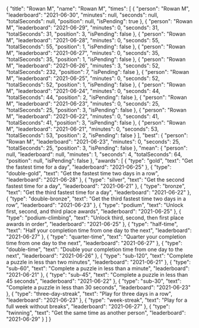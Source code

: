 {
  "title": "Rowan M",
  "name": "Rowan M",
  "times": [
    {
      "person": "Rowan M",
      "leaderboard": "2021-06-30",
      "minutes": null,
      "seconds": null,
      "totalSeconds": null,
      "position": null,
      "isPending": true
    },
    {
      "person": "Rowan M",
      "leaderboard": "2021-06-29",
      "minutes": 0,
      "seconds": 31,
      "totalSeconds": 31,
      "position": 3,
      "isPending": false
    },
    {
      "person": "Rowan M",
      "leaderboard": "2021-06-28",
      "minutes": 0,
      "seconds": 55,
      "totalSeconds": 55,
      "position": 1,
      "isPending": false
    },
    {
      "person": "Rowan M",
      "leaderboard": "2021-06-27",
      "minutes": 0,
      "seconds": 35,
      "totalSeconds": 35,
      "position": 1,
      "isPending": false
    },
    {
      "person": "Rowan M",
      "leaderboard": "2021-06-26",
      "minutes": 3,
      "seconds": 52,
      "totalSeconds": 232,
      "position": 7,
      "isPending": false
    },
    {
      "person": "Rowan M",
      "leaderboard": "2021-06-25",
      "minutes": 0,
      "seconds": 52,
      "totalSeconds": 52,
      "position": 1,
      "isPending": false
    },
    {
      "person": "Rowan M",
      "leaderboard": "2021-06-24",
      "minutes": 0,
      "seconds": 44,
      "totalSeconds": 44,
      "position": 2,
      "isPending": false
    },
    {
      "person": "Rowan M",
      "leaderboard": "2021-06-23",
      "minutes": 0,
      "seconds": 25,
      "totalSeconds": 25,
      "position": 3,
      "isPending": false
    },
    {
      "person": "Rowan M",
      "leaderboard": "2021-06-22",
      "minutes": 0,
      "seconds": 41,
      "totalSeconds": 41,
      "position": 3,
      "isPending": false
    },
    {
      "person": "Rowan M",
      "leaderboard": "2021-06-21",
      "minutes": 0,
      "seconds": 53,
      "totalSeconds": 53,
      "position": 2,
      "isPending": false
    }
  ],
  "best": {
    "person": "Rowan M",
    "leaderboard": "2021-06-23",
    "minutes": 0,
    "seconds": 25,
    "totalSeconds": 25,
    "position": 3,
    "isPending": false
  },
  "mean": {
    "person": null,
    "leaderboard": null,
    "minutes": 1,
    "seconds": 4,
    "totalSeconds": 64,
    "position": null,
    "isPending": false
  },
  "awards": [
    {
      "type": "gold",
      "text": "Get the fastest time for a day",
      "leaderboard": "2021-06-25"
    },
    {
      "type": "double-gold",
      "text": "Get the fastest time two days in a row",
      "leaderboard": "2021-06-28"
    },
    {
      "type": "silver",
      "text": "Get the second fastest time for a day",
      "leaderboard": "2021-06-21"
    },
    {
      "type": "bronze",
      "text": "Get the third fastest time for a day",
      "leaderboard": "2021-06-22"
    },
    {
      "type": "double-bronze",
      "text": "Get the third fastest time two days in a row",
      "leaderboard": "2021-06-23"
    },
    {
      "type": "podium",
      "text": "Unlock first, second, and third place awards",
      "leaderboard": "2021-06-25"
    },
    {
      "type": "podium-climbing",
      "text": "Unlock third, second, then first place awards in order",
      "leaderboard": "2021-06-25"
    },
    {
      "type": "half-time",
      "text": "Half your completion time from one day to the next",
      "leaderboard": "2021-06-27"
    },
    {
      "type": "quarter-time",
      "text": "Quarter your completion time from one day to the next",
      "leaderboard": "2021-06-27"
    },
    {
      "type": "double-time",
      "text": "Double your completion time from one day to the next",
      "leaderboard": "2021-06-26"
    },
    {
      "type": "sub-120",
      "text": "Complete a puzzle in less than two minutes",
      "leaderboard": "2021-06-21"
    },
    {
      "type": "sub-60",
      "text": "Complete a puzzle in less than a minute",
      "leaderboard": "2021-06-21"
    },
    {
      "type": "sub-45",
      "text": "Complete a puzzle in less than 45 seconds",
      "leaderboard": "2021-06-22"
    },
    {
      "type": "sub-30",
      "text": "Complete a puzzle in less than 30 seconds",
      "leaderboard": "2021-06-23"
    },
    {
      "type": "three-day-streak",
      "text": "Play for three days in a row",
      "leaderboard": "2021-06-23"
    },
    {
      "type": "week-streak",
      "text": "Play for a full week without breaks",
      "leaderboard": "2021-06-27"
    },
    {
      "type": "twinning",
      "text": "Get the same time as another person",
      "leaderboard": "2021-06-29"
    }
  ]
}